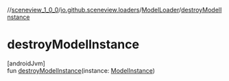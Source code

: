 //[sceneview_1_0_0](../../../index.md)/[io.github.sceneview.loaders](../index.md)/[ModelLoader](index.md)/[destroyModelInstance](destroy-model-instance.md)

# destroyModelInstance

[androidJvm]\
fun [destroyModelInstance](destroy-model-instance.md)(instance: [ModelInstance](../../io.github.sceneview.model/index.md#1724271641%2FClasslikes%2F-602047187))
